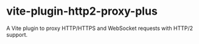 # vite-plugin-http2-proxy-plus
A Vite plugin to proxy HTTP/HTTPS and WebSocket requests with HTTP/2 support.

